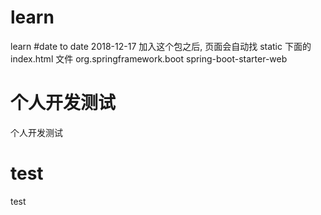 # learn
learn
#date to date 
2018-12-17
加入这个包之后, 页面会自动找 static 下面的index.html 文件
<dependency>
    <groupId>org.springframework.boot</groupId>
    <artifactId>spring-boot-starter-web</artifactId>
</dependency>

# 个人开发测试
 个人开发测试

# test
 test
